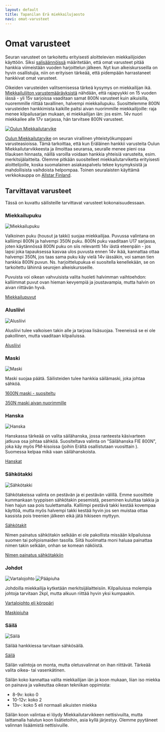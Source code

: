 ```yaml
---
layout: default
title: Tapanilan Erä miekkailujaosto
navi: omat-varusteet
---
```


# Omat varusteet

Seuran varusteet on tarkoitettu erityisesti aloittelevien miekkailijoiden käyttöön. Siksi <a href="{{ site.baseurl }}/salisaannot/">salisäännöissä</a> määritetään, että omat varusteet pitää hankkia viimeistään vuoden harjoittelun jälkeen. Nyt kun alkeiskursseilla on hyvin osallistujia, niin on erityisen tärkeää, että pidempään harrastaneet hankkivat omat varusteet.

Oikeiden varusteiden valitsemisessa tärkeä kysymys on miekkailijan ikä. [Miekkailuliiton varustemääräyksistä](https://www.fencing-pentathlon.fi/miekkailu/kilpailutoiminta/varusteet/) nähdään, että rajapyykki on 15 vuoden iässä - yli 15v sarjoissa vaaditaan samat 800N varusteet kuin aikuisilla, nuoremmille riittää tavallinen, halvempi miekkailupuku. Suosittelemme 800N varusteiden hankkimista kaikille paitsi aivan nuorimmille miekkailijoille: raja menee kilpailusarjan mukaan, ei miekkailijan iän: jos esim. 14v nuori miekkailee alle 17v sarjassa, hän tarvitsee 800N varusteet.

<a href="https://www.miekkailutarvike.fi/"><img src="/img/oulun_miekkailutarvike.png" alt="Oulun Miekkailutarvike" /></a>

[Oulun Miekkailutarvike](https://www.miekkailutarvike.fi/) on seuran virallinen yhteistyökumppani varusteasioissa. Tämä tarkoittaa, että kun Eräläinen hankkii varusteita Oulun Miekkailutarvikkeesta ja ilmoittaa seuransa, seuralle menee pieni osa tilauksen hinnasta, näillä varoilla voidaan hankkia yhteisiä varusteita, esim. merkitsijälaitteita. Olemme pitkään suositelleet miekkailutarviketta erityisesti aloittelijoille, koska suomalainen asiakaspalvelu tekee kysymyksistä ja mahdollisista vaihdoista helpompaa. Toinen seuralaisten käyttämä verkkokauppa on [Allstar Finland](https://www.allstarfinland.fi/).

## Tarvittavat varusteet

Tässä on kuvattu säilisteille tarvittavat varusteet kokonaisuudessaan.

### Miekkailupuku

<img src="/img/miekkailupuku.jpg" alt="Miekkailupuku" class="material">

Valkoinen puku (housut ja takki) suojaa miekkailijaa. Puvussa valintana on kalliimpi 800N ja halvempi 350N puku. 800N puku vaaditaan U17 sarjassa, joten käytännössä 800N puku on siis relevantti 14v iästä eteenpäin - jos lapsi joka tapauksessa kasvaa ulos puvusta ennen 14v ikää, kannattaa ottaa halvempi 350N, jos taas sama puku käy vielä 14v iässäkin, voi saman tien hankkia 800N puvun. Ns. harjoittelupukua ei suositella kenellekään, se on tarkoitettu lähinnä seurojen alkeiskursseille.

Puvuista voi oikean vahvuisista valita huoleti halvimman vaihtoehdon: kalliimmat puvut ovan hieman kevyempiä ja joustavampia, mutta halvin on aivan riittävän hyvä.

[Miekkailupuvut](https://www.miekkailutarvike.fi/index.php?cPath=176_137_36)

### Alusliivi

<img src="/img/alusliivi.jpg" alt="Alusliivi" class="material">

Alusliivi tulee valkoisen takin alle ja tarjoaa lisäsuojaa. Treeneissä se ei ole pakollinen, mutta vaaditaan kilpailuissa.

[Alusliivi](https://www.miekkailutarvike.fi/index.php?cPath=176_137_36_25)

### Maski

<img src="/img/maski.jpg" alt="Maski" class="material">

Maski suojaa päätä. Säilisteiden tulee hankkia säilämaski, joka johtaa sähköä.

[1600N maski - suositeltu](https://www.miekkailutarvike.fi/product_info.php?cPath=176_137_37_33&products_id=55)

[350N maski aivan nuorimmille](https://www.miekkailutarvike.fi/product_info.php?cPath=176_137_37_33&products_id=56)

### Hanska

<img src="/img/hanska.jpg" alt="Hanska" class="material">

Hanskassa tärkeää on valita säilähanska, jossa ranteesta käsivarteen jatkuva osa johtaa sähköä. Suositeltava valinta on "Säilähanska FIE 800N", joka käy myös PM-kisoissa (joihin Erältä osallistutaan vuosittain ). Suomessa kelpaa mikä vaan säilähanskoista.

[Hanskat](https://www.miekkailutarvike.fi/index.php?cPath=176_137_38_189)

### Sähkötakki

<img src="/img/sahkotakki.jpg" alt="Sähkötakki" class="material">

Sähkötakeissa valinta on pestävän ja ei pestävän välillä. Emme suosittele kummankaan tyyppisen sähkötakin pesemistä, peseminen kuluttaa takkia ja hien hajun saa pois tuulettamalla. Kalliimpi pestävä takki kestää kovempaa käyttöä, mutta myös halvempi takki kestää hyvin jos sen muistaa ottaa kassista pois treenien jälkeen eikä jätä hikiseen myttyyn.

[Sähkötakit](https://www.miekkailutarvike.fi/index.php?cPath=176_137_40_53)

Nimen painatus sähkötakin selkään ei ole pakollista missään kilpailuissa suomen tai pohjoismaiden tasolla. Siitä huolimatta moni haluaa painattaa nimen takin selkään, onhan se komean näköistä.

[Nimen painatus sähkötakkiin](https://www.miekkailutarvike.fi/product_info.php?cPath=176_137_36_30&products_id=90)

### Johdot

<img src="/img/vartalojohto.jpg" alt="Vartalojohto" class="material">
<img src="/img/paapiuha.jpg" alt="Pääpiuha" class="material">

Johdoilla miekkailija kytketään merkitsijälaitteisiin. Kilpailuissa molempia johtoja tarvitaan 2kpl, mutta alkuun riittää hyvin yksi kumpaakin.

[Vartalojohto eli körppäri](https://www.miekkailutarvike.fi/product_info.php?cPath=176_45_63&products_id=821)

[Maskipiuha](https://www.miekkailutarvike.fi/product_info.php?cPath=176_45_63&products_id=226)

### Säilä

<img src="/img/saila.jpg" alt="Säilä" class="material">

Säilää hankkiessa tarvitaan sähkösäilä.

[Säilä](https://www.miekkailutarvike.fi/product_info.php?cPath=176_57_146&products_id=680)

Säilän valintoja on monta, mutta oletusvalinnat on ihan riittävät. Tärkeää valita oikea- tai vasenkätinen.

Säilän koko kannattaa valita miekkailijan iän ja koon mukaan, liian iso miekka on painava ja vaikeuttaa oikean tekniikan oppimista:

- 8-9v: koko 0
- 10-12v: koko 2
- 13v-: koko 5 eli normaali aikuisten miekka

Säilän koon valintaa ei löydy Miekkailutarvikkeen nettisivuilta, mutta laittamalla halutun koon lisätietoihin, asia kyllä järjestyy. Olemme
pyytäneet valinnan lisäämistä nettisivuille.
